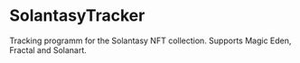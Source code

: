# SolantasyTracker
Tracking programm for the Solantasy NFT collection. Supports Magic Eden, Fractal and Solanart. 
